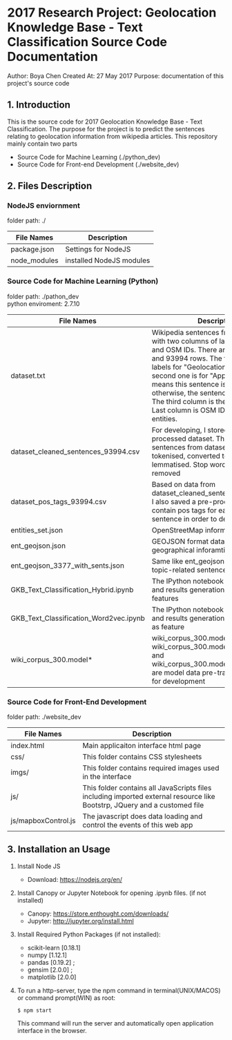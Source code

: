 # 2017 Research Project: Geolocation Knowledge Base - Text Classification Source Code Documentation
Author: Boya Chen
Created At: 27 May 2017
Purpose: documentation of this project's source code

## 1. Introduction
This is the source code for 2017 Geolocation Knowledge Base - Text Classification. The purpose for the project is to predict the sentences relating to geolocation information from wikipedia articles. This repository mainly contain two parts

- Source Code for Machine Learning (./python_dev)
- Source Code for Front-end Development (./website_dev)

## 2. Files Description
### NodeJS enviornment
folder path: ./

| File Names | Description |
| --- | --- |
| package.json | Settings for NodeJS |
| node_modules | installed NodeJS modules |

### Source Code for Machine Learning (Python)
folder path: ./pathon_dev <br>
python enviroment: 2.7.10

| File Names | Description |
| --- | --- |
| dataset.txt | Wikipedia sentences from Wikipedia with two columns of label information and OSM IDs. There are total 4 columns and 93994 rows. The first column is labels for "Geolocation" topic and second one is for "Appearance". "t" means this sentence is informative, otherwise, the sentence is not relevant. The third column is the raw sentences. Last column is OSM ID for geolocation entities.|
| dataset_cleaned_sentences_93994.csv | For developing, I stored a pre-processed dataset. This dataset contain sentences from dataset.txt but already tokenised, converted to lowercases and lemmatised. Stop words have also been removed |
| dataset_pos_tags_93994.csv | Based on data from dataset_cleaned_sentences_93394.csv. I also saved a pre-processed dataset contain pos tags for each cleaned sentence in order to development. |
| entities_set.json | OpenStreetMap information for entities |
| ent_geojson.json | GEOJSON format data contains geographical inforamtion for entities |
| ent_geojson_3377_with_sents.json | Same like ent_geojson.json but contain topic-related sentences for each entity |
| GKB_Text_Classification_Hybrid.ipynb | The IPython notebook for experiments and results generation using hybrid features |
| GKB_Text_Classification_Word2vec.ipynb | The IPython notebook for experiments and results generation using word2vec as feature |
| wiki_corpus_300.model* | wiki_corpus_300.model, wiki_corpus_300.model.syn1neg.npy and wiki_corpus_300.model.wv.syn0.npy are model data pre-trained by Gensim for development |

### Source Code for Front-End Development
folder path: ./website_dev

| File Names | Description |
| --- | --- |
| index.html | Main applicaiton interface html page |
| css/ | This folder contains CSS stylesheets |
| imgs/ | This folder contains required images used in the interface |
| js/ | This folder contains all JavaScripts files including imported external resource like Bootstrp, JQuery and a customed file |
| js/mapboxControl.js | The javascript does data loading and control the events of this web app |

## 3. Installation an Usage

1. Install Node JS
    - Download: https://nodejs.org/en/
2. Install Canopy or Jupyter Notebook for opening .ipynb files. (if not installed)
    - Canopy: https://store.enthought.com/downloads/
    - Jupyter: http://jupyter.org/install.html
3. Install Required Python Packages (if not installed):
    - scikit-learn [0.18.1]
    - numpy [1.12.1] 
    - pandas [0.19.2] ; 
    - gensim [2.0.0] ; 
    - matplotlib [2.0.0]
4. To run a http-server, type the npm command in terminal(UNIX/MACOS) or command prompt(WIN) as root: <br/>
    
    `$ npm start` <br/>
    
    This command will run the server and automatically open application interface in the browser.

